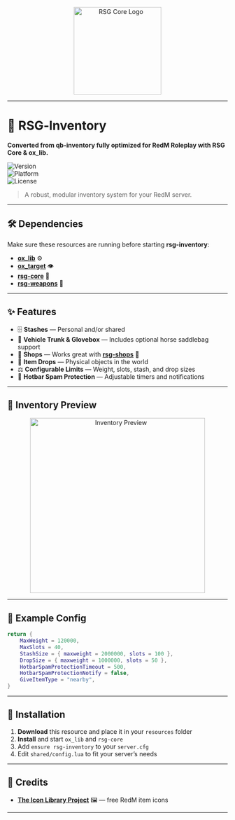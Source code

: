 
<p align="center">
  <img src="https://cdn.discordapp.com/attachments/1109201552171864067/1405559611301298187/rsg.jpg?ex=689f44e5&is=689df365&hm=2440e05acbf52945fb1b18956c21eab8ad9ac984d5eeef6a7bcc1a414b44ba72&" 
       alt="RSG Core Logo" 
       width="200">
</p>

---

# 🎯 RSG‑Inventory  
**Converted from qb‑inventory fully optimized for RedM Roleplay with RSG Core & ox_lib.**

![Version](https://img.shields.io/badge/version-2.6.3-red)  
![Platform](https://img.shields.io/badge/platform-RedM-darkred)  
![License](https://img.shields.io/badge/license-MIT-green)

> A robust, modular inventory system for your RedM server.

---

## 🛠️ Dependencies
Make sure these resources are running before starting **rsg-inventory**:

- [**ox_lib**](https://github.com/Rexshack-RedM/ox_lib) ⚙️  
- [**ox_target**](https://github.com/Rexshack-RedM/ox_target) 👁️  
- [**rsg-core**](https://github.com/Rexshack-RedM/rsg-core) 🤠  
- [**rsg-weapons**](https://github.com/Rexshack-RedM/rsg-weapons) 🔫

---

## ✨ Features
- 🗄 **Stashes** — Personal and/or shared  
- 🐎 **Vehicle Trunk & Glovebox** — Includes optional horse saddlebag support  
- 🏪 **Shops** — Works great with [**rsg-shops**](https://github.com/Rexshack-RedM/rsg-shops) 🥐  
- 🎒 **Item Drops** — Physical objects in the world  
- ⚖ **Configurable Limits** — Weight, slots, stash, and drop sizes  
- 🚫 **Hotbar Spam Protection** — Adjustable timers and notifications  

---

## 📸 Inventory Preview
<p align="center">
  <img src="https://cdn.discordapp.com/attachments/1109201552171864067/1405559539289559181/image.png?ex=689f44d4&is=689df354&hm=d50b6f578874f5e20e4d8f9858d13bba61eb8a246a08b9d6fc8c0ea83f52b68f&" 
       alt="Inventory Preview" 
       width="400">
</p>

---

## 📜 Example Config
```lua
return {
    MaxWeight = 120000,
    MaxSlots = 40,
    StashSize = { maxweight = 2000000, slots = 100 },
    DropSize = { maxweight = 1000000, slots = 50 },
    HotbarSpamProtectionTimeout = 500,
    HotbarSpamProtectionNotify = false,
    GiveItemType = "nearby",
}
```

---

## 📂 Installation
1. **Download** this resource and place it in your `resources` folder  
2. **Install** and start `ox_lib` and `rsg-core`  
3. Add `ensure rsg-inventory` to your `server.cfg`  
4. Edit `shared/config.lua` to fit your server’s needs

---

## 💎 Credits
- [**The Icon Library Project**](https://github.com/TankieTwitch/FREE-RedM-Image-Library) 🖼 — free RedM item icons

---
